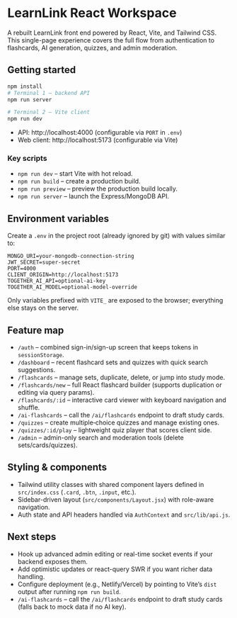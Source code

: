 # LearnLink React Workspace

A rebuilt LearnLink front end powered by React, Vite, and Tailwind CSS. This single-page experience covers the full flow from authentication to flashcards, AI generation, quizzes, and admin moderation.

## Getting started

```bash
npm install
# Terminal 1 – backend API
npm run server

# Terminal 2 – Vite client
npm run dev
```

- API: http://localhost:4000 (configurable via `PORT` in `.env`)
- Web client: http://localhost:5173 (configurable via Vite)

### Key scripts

- `npm run dev` – start Vite with hot reload.
- `npm run build` – create a production build.
- `npm run preview` – preview the production build locally.
- `npm run server` – launch the Express/MongoDB API.

## Environment variables

Create a `.env` in the project root (already ignored by git) with values similar to:

```
MONGO_URI=your-mongodb-connection-string
JWT_SECRET=super-secret
PORT=4000
CLIENT_ORIGIN=http://localhost:5173
TOGETHER_AI_API=optional-ai-key
TOGETHER_AI_MODEL=optional-model-override
```

Only variables prefixed with `VITE_` are exposed to the browser; everything else stays on the server.

## Feature map

- `/auth` – combined sign-in/sign-up screen that keeps tokens in `sessionStorage`.
- `/dashboard` – recent flashcard sets and quizzes with quick search suggestions.
- `/flashcards` – manage sets, duplicate, delete, or jump into study mode.
- `/flashcards/new` – full React flashcard builder (supports duplication or editing via query params).
- `/flashcards/:id` – interactive card viewer with keyboard navigation and shuffle.
- `/ai-flashcards` – call the `/ai/flashcards` endpoint to draft study cards.
- `/quizzes` – create multiple‑choice quizzes and manage existing ones.
- `/quizzes/:id/play` – lightweight quiz player that scores client side.
- `/admin` – admin-only search and moderation tools (delete sets/cards/quizzes).

## Styling & components

- Tailwind utility classes with shared component layers defined in `src/index.css` (`.card`, `.btn`, `.input`, etc.).
- Sidebar-driven layout (`src/components/Layout.jsx`) with role-aware navigation.
- Auth state and API headers handled via `AuthContext` and `src/lib/api.js`.

## Next steps

- Hook up advanced admin editing or real-time socket events if your backend exposes them.
- Add optimistic updates or react-query SWR if you want richer data handling.
- Configure deployment (e.g., Netlify/Vercel) by pointing to Vite’s `dist` output after running `npm run build`.
- `/ai-flashcards` – call the `/ai/flashcards` endpoint to draft study cards (falls back to mock data if no AI key).
